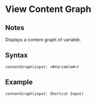 # View Content Graph

## Notes
Displays a content graph of variable.

## Syntax

```
contentGraph(input: <#Variable#>)
```

## Example
```
contentGraph(input: Shortcut Input)
```